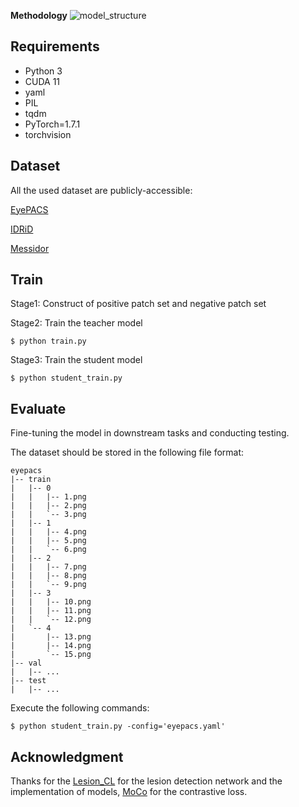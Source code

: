 
 **Methodology**
![model_structure](./images/model3.jpg)

## Requirements

- Python 3
- CUDA 11
- yaml
- PIL
- tqdm
- PyTorch=1.7.1
- torchvision



## Dataset

All the used dataset are publicly-accessible:

[EyePACS](https://www.kaggle.com/c/diabetic-retinopathy-detection/data)

[IDRiD](https://idrid.grand-challenge.org/)

[Messidor](https://www.adcis.net/en/third-party/messidor/)



## Train

Stage1: Construct of positive patch set and negative patch set



Stage2: Train the teacher model

```
$ python train.py
```

Stage3: Train the student model

```
$ python student_train.py
```



## Evaluate

Fine-tuning the model in downstream tasks and conducting testing.

The dataset should be stored in the following file format:

```
eyepacs
|-- train
|   |-- 0
|   |   |-- 1.png
|   |   |-- 2.png
|   |   `-- 3.png
|   |-- 1
|   |   |-- 4.png
|   |   |-- 5.png
|   |   `-- 6.png
|   |-- 2
|   |   |-- 7.png
|   |   |-- 8.png
|   |   `-- 9.png
|   |-- 3
|   |   |-- 10.png
|   |   |-- 11.png
|   |   `-- 12.png
|   `-- 4
|       |-- 13.png
|       |-- 14.png
|       `-- 15.png
|-- val
|   |-- ...
|-- test
|   |-- ...
```

Execute the following commands:

```
$ python student_train.py -config='eyepacs.yaml'
```



## Acknowledgment

Thanks for the [Lesion_CL](https://github.com/YijinHuang/Lesion-based-Contrastive-Learning) for the lesion detection network and the implementation of models, [MoCo](https://github.com/facebookresearch/moco) for the contrastive loss. 
